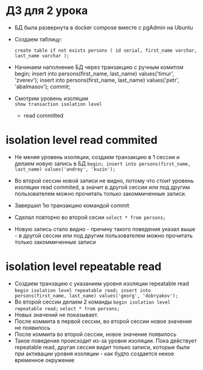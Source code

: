 
# ДЗ для 2 урока  

- БД была развернута в docker compose вместе с pgAdmin на Ubuntu  

- Создаем таблицу:  
  
  `create table if not exists persons (
  id serial,
  first_name varchar,
  last_name varchar
  );`

- Начинаем наполнение БД через транзакцию с ручным комитом  
begin;
insert into persons(first_name, last_name) values('timur', 'zverev');
insert into persons(first_name, last_name) values('petr', 'abalmasov');
commit;

- Смотрим уровень изоляции  
  `show transaction isolation level`
  * read committed
# isolation level read commited
- Не меняя уровень изоляции, создаем транзакцию в 1 сессии и делаем новую запись в БД
  `begin;
  insert into persons(first_name, last_name) values('andrey', 'kuzin');`

- Во второй сессии новой записи не видно, потому что стоит уровень изоляции read commited, а значит в другой сессии или под другим пользователем можно прочитать только закоммиченные записи.

- Завершил 1ю транзакцию командой commit
- Сделал повторно во второй сесии 
  `select * from persons;`
- Новую запись стало видно - причину такого поведения указал выше - в другой сессии или под другим пользователем можно прочитать только закоммиченные записи

# isolation level repeatable read

- Создаем транзацию с указанием уровня изоляции repeatable read
  `begin isolation level repeatable read;
insert into persons(first_name, last_name) values('georg', 'dobryakov');`
- Во второй сессии делаем 2 команды
  `begin isolation level repeatable read;`
  `select * from persons;`
- Новых значений не показывает.
- После коммита в первой сессии, во второй сессии новое значение не появилось
- После коммита во второй сессии, новое значение появилось
- Такое поведение происходит из-за уровня изоляции. Пока действует repeatable read, другая сессия видит только записи, которые были при активации уровня изоляции - как будто создается некое временное окружение


